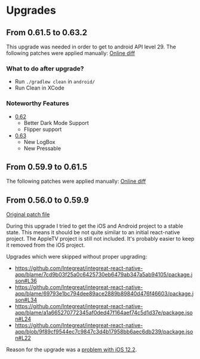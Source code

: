 # Upgrades

## From 0.61.5 to 0.63.2

This upgrade was needed in order to get to android API level 29.
The following patches were applied manually: [Online diff](https://react-native-community.github.io/upgrade-helper/?from=0.61.5&to=0.63.0)

### What to do after upgrade?

- Run `./gradlew clean` in `android/`
- Run Clean in XCode

### Noteworthy Features

- [0.62](https://reactnative.dev/blog/2020/03/26/version-0.62)
  - Better Dark Mode Support
  - Flipper support
- [0.63](https://reactnative.dev/blog/2020/07/06/version-0.63)
  - New LogBox
  - New Pressable

## From 0.59.9 to 0.61.5

The following patches were applied manually: [Online diff](https://react-native-community.github.io/upgrade-helper/?from=0.59.9&to=0.61.5)

## From 0.56.0 to 0.59.9

[Original patch file](https://raw.githubusercontent.com/react-native-community/rn-diff-purge/diffs/diffs/0.56.0..0.59.9.diff)

During this upgrade I tried to get the iOS and Android project to a stable state. This means it should be not quite
similar to an initial react-native project.
The AppleTV project is still not included. It's probably easier to keep it removed from the iOS project.

Upgrades which were skipped without proper upgrading:

- https://github.com/Integreat/integreat-react-native-app/blame/7cd9b03f25a0c6425730eb6479ab347a5ab94105/package.json#L36
- https://github.com/Integreat/integreat-react-native-app/blame/69793e1bc794dee89ace2889b89840d476f46603/package.json#L34
- https://github.com/Integreat/integreat-react-native-app/blame/a1a665270772345af0ded47f164aef74c5d1d37e/package.json#L24
- https://github.com/Integreat/integreat-react-native-app/blob/9f89cf9544ec7c9847c3d4b17958bb6aec6db239/package.json#L22

Reason for the upgrade was a [problem with iOS 12.2](https://github.com/react-native-kit/react-native-track-player/issues/513).
